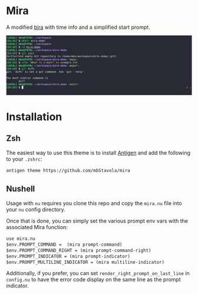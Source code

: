 # Mira 

A modified [bira][1] with time info and a simplified start prompt.

![Mira Example Screenshot](images/SCREENSHOT.png)

# Installation

## Zsh

The easiest way to use this theme is to install [Antigen][2] and add the following to your `.zshrc`:

```sh
antigen theme https://github.com/mbStavola/mira
```

## Nushell

Usage with `nu` requires you clone this repo and copy the `mira.nu` file into your `nu` config directory.

Once that is done, you can simply set the various prompt env vars with the associated Mira function:

```nu
use mira.nu
$env.PROMPT_COMMAND =  (mira prompt-command)
$env.PROMPT_COMMAND_RIGHT = (mira prompt-command-right)
$env.PROMPT_INDICATOR = (mira prompt-indicator)
$env.PROMPT_MULTILINE_INDICATOR = (mira multiline-indicator)
```

Additionally, if you prefer, you can set `render_right_prompt_on_last_line` in `config.nu` to have the error code display on the same line as the prompt indicator.


[1]: https://github.com/ohmyzsh/ohmyzsh/wiki/Themes#bira
[2]: https://github.com/zsh-users/antigen
